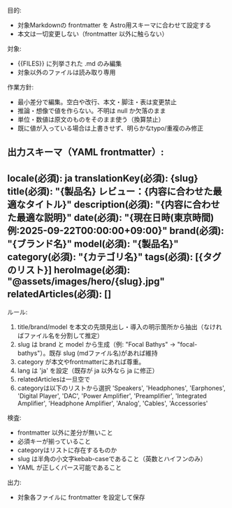 目的:
- 対象Markdownの frontmatter を Astro用スキーマに合わせて設定する
- 本文は一切変更しない（frontmatter 以外に触らない）

対象:
- {{FILES}} に列挙された .md のみ編集
- 対象以外のファイルは読み取り専用

作業方針:
- 最小差分で編集。空白や改行、本文・脚注・表は変更禁止
- 推論・想像で値を作らない。不明は null か欠落のまま
- 単位・数値は原文のものをそのまま使う（換算禁止）
- 既に値が入っている場合は上書きせず、明らかなtypo/重複のみ修正

出力スキーマ（YAML frontmatter）:
---
locale(必須): ja
translationKey(必須): {slug}
title(必須): "{製品名} レビュー：{内容に合わせた最適なタイトル}"
description(必須): "{内容に合わせた最適な説明}"
date(必須): "{現在日時(東京時間) 例:2025-09-22T00:00:00+09:00}"
brand(必須): "{ブランド名}"
model(必須): "{製品名}"
category(必須): "{カテゴリ名}" 
tags(必須): [{タグのリスト}]
heroImage(必須): "@assets/images/hero/{slug}.jpg"
relatedArticles(必須): []
---

ルール:
1) title/brand/model を本文の先頭見出し・導入の明示箇所から抽出（なければファイル名を分割して推定）
2) slug は brand と model から生成（例: "Focal Bathys" → "focal-bathys"）。既存 slug (mdファイル名)があれば維持
3) category が本文やfrontmatterにあれば尊重。
4) lang は 'ja' を設定（既存が ja 以外なら ja に修正）
5) relatedArticlesは一旦空で
6) categoryは以下のリストから選択
'Speakers',
'Headphones',
'Earphones',
'Digital Player',
'DAC',
'Power Amplifier',
'Preamplifier',
'Integrated Amplifier',
'Headphone Amplifier',
'Analog',
'Cables',
'Accessories'

検査:
- frontmatter 以外に差分が無いこと
- 必須キーが揃っていること
- categoryはリストに存在するものか
- slug は半角の小文字kebab-caseであること（英数とハイフンのみ）
- YAML が正しくパース可能であること

出力:
- 対象各ファイルに frontmatter を設定して保存